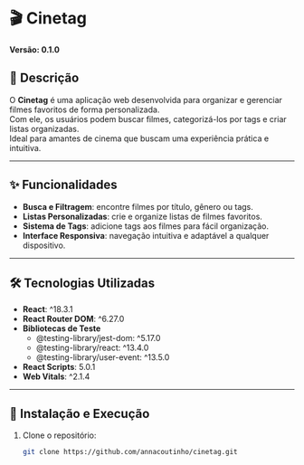 # 🎬 Cinetag  
**Versão: 0.1.0**

## 📌 Descrição  
O **Cinetag** é uma aplicação web desenvolvida para organizar e gerenciar filmes favoritos de forma personalizada.  
Com ele, os usuários podem buscar filmes, categorizá-los por tags e criar listas organizadas.  
Ideal para amantes de cinema que buscam uma experiência prática e intuitiva.  

---

## ✨ Funcionalidades  
- **Busca e Filtragem**: encontre filmes por título, gênero ou tags.  
- **Listas Personalizadas**: crie e organize listas de filmes favoritos.  
- **Sistema de Tags**: adicione tags aos filmes para fácil organização.  
- **Interface Responsiva**: navegação intuitiva e adaptável a qualquer dispositivo.  

---

## 🛠 Tecnologias Utilizadas  
- **React**: ^18.3.1  
- **React Router DOM**: ^6.27.0  
- **Bibliotecas de Teste**  
  - @testing-library/jest-dom: ^5.17.0  
  - @testing-library/react: ^13.4.0  
  - @testing-library/user-event: ^13.5.0  
- **React Scripts**: 5.0.1  
- **Web Vitals**: ^2.1.4  

---

## 🚀 Instalação e Execução  

1. Clone o repositório:  
   ```bash
   git clone https://github.com/annacoutinho/cinetag.git
